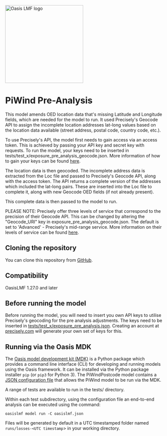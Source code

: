 <img src="https://oasislmf.org/packages/oasis_theme_package/themes/oasis_theme/assets/src/oasis-lmf-colour.png" alt="Oasis LMF logo" width="250"/>

# PiWind Pre-Analysis

This model amends OED location data that's missing Latitude and Longitude fields, which are needed for the model to 
run. It used Precisely's Geocode API to assign the incomplete location addresses lat-long values based on the location data 
available (street address, postal code, country code, etc.).

To use Precisely's API, the model first needs to gain access via an access token. This is achieved by passing your API key and 
secret key with requests. To run the model, your keys need to be inserted in tests/test_x/exposure_pre_analysis_geocode.json.
More information of how to gain your keys can be found [here](https://docs.precisely.com/docs/sftw/precisely-apis/main/en-us/webhelp/apis/Getting%20Started/making_first_call.html).

The location data is then geocoded. The incomplete address data is extracted from the Loc file and passed to Precisely's 
Geocode API, along with the access token. The API returns a complete version of the addresses which included the lat-long pairs. 
These are inserted into the Loc file to complete it, along with new Geocode OED fields (if not already present).

This complete data is then passed to the model to run.

PLEASE NOTE: Precisely offer three levels of service that correspond to the precision of their Geocode API. This can be changed by altering the "Geocode_URI" key in exposure_pre_analysis_geocode.json. The default is set to 'Advanced' - Precisely's mid-range service. More information on their levels of service can be found [here](https://docs.precisely.com/docs/sftw/precisely-apis/main/en-us/webhelp/apis/Geocode/Geocode/LI_Geo_GET_url.html).

## Cloning the repository

You can clone this repository from <a href="https://github.com/OasisLMF/OasisModels" target="_blank">GitHub</a>.

## Compatibility

OasisLMF 1.27.0 and later

## Before running the model

Before running the model, you will need to insert you own API keys to utilise Precisely's geocoding for the pre analysis adjustments. The keys need to be inserted in <a href="https://github.com/OasisLMF/OasisModels/blob/feature/geocode/PiWindPreAnalysis/tests/test_1/exposure_pre_analysis.json" target="_blank">tests/test_x/exposure_pre_analysis.json</a>. Creating an account at <a href="https://www.precisely.com/" target="_blank">precisely.com</a> will generate your own set of keys for this.

## Running via the Oasis MDK

The <a href="https://pypi.org/project/oasislmf/" target="_blank">Oasis model development kit (MDK)</a> is a Python package which provides a command line interface (CLI) for developing and running models using the Oasis framework. It can be installed via the Python package installer `pip` (or `pip3` for Python 3). The PiWindPostcode model contains a <a href="https://github.com/OasisLMF/OasisModels/PiWindPostcode/blob/master/oasislmf.json" target="_blank">JSON configuration file</a> that allows the PiWind model to be run via the MDK.

A range of tests are available to run in the tests/ directory.

Within each test subdirectory, using the configuration file an end-to-end analysis can be executed using the command:

	oasislmf model run -C oasislmf.json

Files will be generated by default in a UTC timestamped folder named `runs/losses-<UTC timestamp`> in your working directory.

